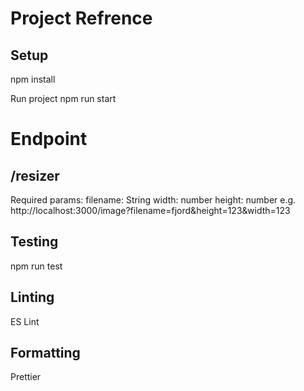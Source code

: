 # Project Refrence

## Setup

npm install

Run project
npm run start


# Endpoint

## /resizer
Required params:
filename: String
width: number
height: number
e.g.
http://localhost:3000/image?filename=fjord&height=123&width=123

## Testing 
npm run test
## Linting
ES Lint

## Formatting 
Prettier